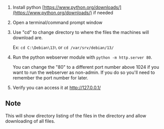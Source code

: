 1. Install python [https://www.python.org/downloads/](https://www.python.org/downloads/) if needed
2. Open a terminal/command prompt window
3. Use "cd" to change directory to where the files the machines will download are.
   
    Ex: `cd C:\Debian\13\` or `cd /var/srv/debian/13/`
4. Run the python webserver module with `python -m http.server 80`.

   You can change the "80" to a different port number above 1024 if you want to run the webserver as non-admin. If you do so you'll need to remember the port number for later.
5. Verify you can access it at http://127.0.0.1/

## Note
This will show directory listing of the files in the directory and allow downloading of all files.
